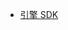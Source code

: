 
* [引擎 SDK](README.md)

<ul class="nav-href">
</ul>

<div class="github">
	<a href="https://github.com/khadas/khadas_docs" target="_blank">
	</a>
</div>
